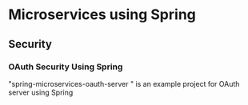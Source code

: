 # Microservices using Spring

## Security
### OAuth Security Using Spring

"spring-microservices-oauth-server " is an example project for OAuth server using Spring
